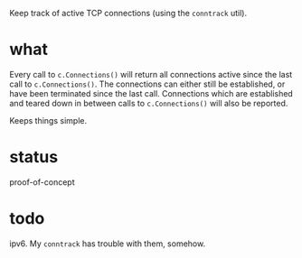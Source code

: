 Keep track of active TCP connections (using the `conntrack` util).

# what

Every call to `c.Connections()` will return all connections active since the last
call to `c.Connections()`. The connections can either still be established, or
have been terminated since the last call. Connections which are established and
teared down in between calls to `c.Connections()` will also be reported.

Keeps things simple.

# status

proof-of-concept

# todo

ipv6. My `conntrack` has trouble with them, somehow.
